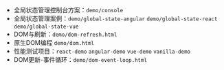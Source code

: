 - 全局状态管理控制台方案：`demo/console`
- 全局状态管理案例：`demo/global-state-angular` `demo/global-state-react` `demo/global-state-vue`
- DOM与刷新：`demo/dom-refresh.html`
- 原生DOM编程 `demo/dom.html` 
- 性能测试项目：`react-demo` `angular-demo` `vue-demo` `vanilla-demo`
- DOM更新-事件循环：`demo/dom-event-loop.html`